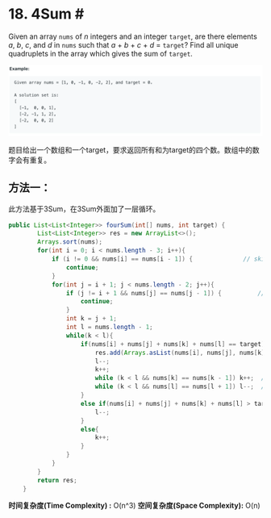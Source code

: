 # 18. 4Sum \#

Given an array `nums` of _n_ integers and an integer `target`, are there elements _a_, _b_, _c_, and _d_ in `nums` such that _a_ + _b_ + _c_ + _d_ = `target`? Find all unique quadruplets in the array which gives the sum of `target`.

![](.gitbook/assets/ying-mu-kuai-zhao-20190728-xia-wu-5.58.24.png)

题目给出一个数组和一个target，要求返回所有和为target的四个数。数组中的数字会有重复。

## 方法一：

此方法基于3Sum，在3Sum外面加了一层循环。

```java
public List<List<Integer>> fourSum(int[] nums, int target) {
        List<List<Integer>> res = new ArrayList<>();
        Arrays.sort(nums);
        for(int i = 0; i < nums.length - 3; i++){
            if (i != 0 && nums[i] == nums[i - 1]) {              // skip same result
                continue;
            }
            for(int j = i + 1; j < nums.length - 2; j++){
                if (j != i + 1 && nums[j] == nums[j - 1]) {          // skip same result
                    continue;
                }
                int k = j + 1;
                int l = nums.length - 1;
                while(k < l){
                    if(nums[i] + nums[j] + nums[k] + nums[l] == target){
                        res.add(Arrays.asList(nums[i], nums[j], nums[k], nums[l]));
                        l--;
                        k++;
                        while (k < l && nums[k] == nums[k - 1]) k++;  // skip same result
                        while (k < l && nums[l] == nums[l + 1]) l--;  // skip same result
                    }
                    else if(nums[i] + nums[j] + nums[k] + nums[l] > target){
                        l--;
                    }
                    else{
                        k++;
                    }
                }
            }
        }
        return res;
    }
```

**时间复杂度\(Time Complexity\) :** O\(n^3\)          **空间复杂度\(Space Complexity\):** O\(n\)

